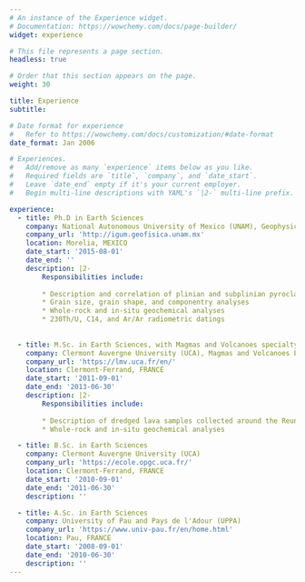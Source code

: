 ```yaml
---
# An instance of the Experience widget.
# Documentation: https://wowchemy.com/docs/page-builder/
widget: experience

# This file represents a page section.
headless: true

# Order that this section appears on the page.
weight: 30

title: Experience
subtitle:

# Date format for experience
#   Refer to https://wowchemy.com/docs/customization/#date-format
date_format: Jan 2006

# Experiences.
#   Add/remove as many `experience` items below as you like.
#   Required fields are `title`, `company`, and `date_start`.
#   Leave `date_end` empty if it's your current employer.
#   Begin multi-line descriptions with YAML's `|2-` multi-line prefix.

experience:
  - title: Ph.D in Earth Sciences
    company: National Autonomous University of Mexico (UNAM), Geophysic Institute Morelia Unit (IGUM)
    company_url: 'http://igum.geofisica.unam.mx'
    location: Morelia, MEXICO
    date_start: '2015-08-01'
    date_end: ''
    description: |2-
        Responsibilities include:
        
        * Description and correlation of plinian and subplinian pyroclastic deposits
        * Grain size, grain shape, and componentry analyses
        * Whole-rock and in-situ geochemical analyses
        * 230Th/U, C14, and Ar/Ar radiometric datings
        
        
  - title: M.Sc. in Earth Sciences, with Magmas and Volcanoes specialty
    company: Clermont Auvergne University (UCA), Magmas and Volcanoes Laboratory (LMV)
    company_url: 'https://lmv.uca.fr/en/'
    location: Clermont-Ferrand, FRANCE
    date_start: '2011-09-01'
    date_end: '2013-06-30'
    description: |2-
        Responsibilities include:
        
        * Description of dredged lava samples collected around the Reunion Island
        * Whole-rock and in-situ geochemical analyses

  - title: B.Sc. in Earth Sciences
    company: Clermont Auvergne University (UCA)
    company_url: 'https://ecole.opgc.uca.fr/'
    location: Clermont-Ferrand, FRANCE
    date_start: '2010-09-01'
    date_end: '2011-06-30'
    description: ''

  - title: A.Sc. in Earth Sciences
    company: University of Pau and Pays de l'Adour (UPPA)
    company_url: 'https://www.univ-pau.fr/en/home.html'
    location: Pau, FRANCE
    date_start: '2008-09-01'
    date_end: '2010-06-30'
    description: ''
---
```

